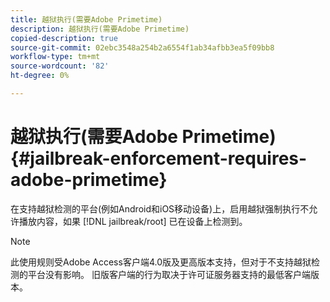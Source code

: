 ```yaml
---
title: 越狱执行(需要Adobe Primetime)
description: 越狱执行(需要Adobe Primetime)
copied-description: true
source-git-commit: 02ebc3548a254b2a6554f1ab34afbb3ea5f09bb8
workflow-type: tm+mt
source-wordcount: '82'
ht-degree: 0%

---
```


# 越狱执行(需要Adobe Primetime) {#jailbreak-enforcement-requires-adobe-primetime}

在支持越狱检测的平台(例如Android和iOS移动设备)上，启用越狱强制执行不允许播放内容，如果 [!DNL jailbreak/root] 已在设备上检测到。

>[!NOTE]
>
>此使用规则受Adobe Access客户端4.0版及更高版本支持，但对于不支持越狱检测的平台没有影响。 旧版客户端的行为取决于许可证服务器支持的最低客户端版本。
